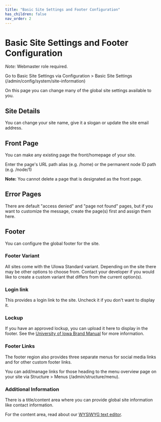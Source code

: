 ```yaml
---
title: "Basic Site Settings and Footer Configuration"
has_children: false
nav_order: 2
---
```


# Basic Site Settings and Footer Configuration

*Note:* Webmaster role required.

Go to Basic Site Settings via Configuration > Basic Site Settings (/admin/config/system/site-information)

On this page you can change many of the global site settings available to you.

## Site Details

You can change your site name, give it a slogan or update the site email address.

## Front Page

You can make any existing page the front/homepage of your site.

Enter the page's URL path alias (e.g. /home) or the permanent node ID path (e.g. /node/1)

**Note:** You cannot delete a page that is designated as the front page.

## Error Pages

There are default "access denied" and "page not found" pages, but if you want to customize the message, create the page(s) first and assign them here.

## Footer

You can configure the global footer for the site.

### Footer Variant

All sites come with the UIowa Standard variant. Depending on the site there may be other options to choose from. Contact your developer if you would like to create a custom variant that differs from the current option(s).

### Login link

This provides a login link to the site. Uncheck it if you don't want to display it.

### Lockup

If you have an approved lockup, you can upload it here to display in the footer. See the [University of Iowa Brand Manual](//brand.uiowa.edu/lockup-system) for more information.

### Footer Links

The footer region also provides three separate menus for social media links and for other custom footer links.

You can add/manage links for those heading to the menu overview page on your site via Structure > Menus (/admin/structure/menu).

### Additional Information

There is a title/content area where you can provide global site information like contact information.

For the content area, read about our [WYSIWYG text editor](../wysiwyg/index.md).
